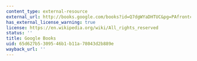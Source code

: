 ```yaml
---
content_type: external-resource
external_url: http://books.google.com/books?id=Q7dgWYaDHTUC&pg=PAfrontcover
has_external_license_warning: true
license: https://en.wikipedia.org/wiki/All_rights_reserved
status: ''
title: Google Books
uid: 65d627b5-3095-46b1-b11a-78043d2b889e
wayback_url: ''
---
```

